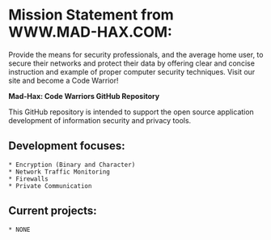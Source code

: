 # Mission Statement from WWW.MAD-HAX.COM:

Provide the means for security professionals, and the average home user, to secure their networks and protect their data by offering clear and concise instruction and example of proper computer security techniques. Visit our site and become a Code Warrior!

**Mad-Hax: Code Warriors GitHub Repository**

This GitHub repository is intended to support the open source application development of information security and privacy tools. 


## Development focuses:

    * Encryption (Binary and Character)
    * Network Traffic Monitoring
    * Firewalls
    * Private Communication
    
## Current projects:

    * NONE